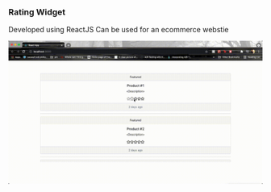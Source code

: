 ### Rating Widget

Developed using ReactJS
Can be used for an ecommerce webstie


![rating-widget](./rating-widget.gif)
